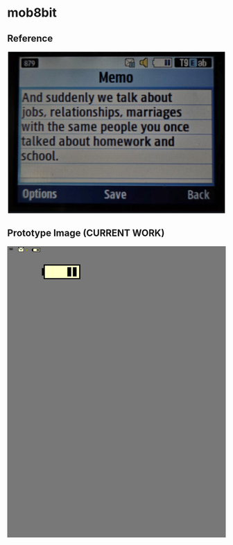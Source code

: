 # mob8bit

## Reference
<img src="./reference/2209202502.jpeg">

## Prototype Image (CURRENT WORK)
<img src="./preview/prototype.jpg">